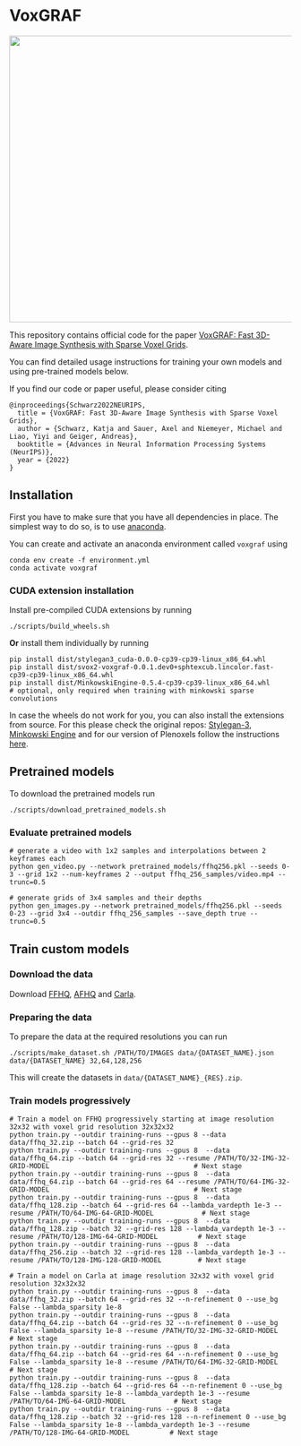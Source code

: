 # VoxGRAF

<div style="text-align: center">
<img src="gfx/ffhq.gif" width="512"/><br>
</div>

This repository contains official code for the paper
[VoxGRAF: Fast 3D-Aware Image Synthesis with Sparse Voxel Grids](https://www.cvlibs.net/publications/Schwarz2022NEURIPS.pdf).

You can find detailed usage instructions for training your own models and using pre-trained models below.

If you find our code or paper useful, please consider citing

    @inproceedings{Schwarz2022NEURIPS,
      title = {VoxGRAF: Fast 3D-Aware Image Synthesis with Sparse Voxel Grids},
      author = {Schwarz, Katja and Sauer, Axel and Niemeyer, Michael and Liao, Yiyi and Geiger, Andreas},
      booktitle = {Advances in Neural Information Processing Systems (NeurIPS)},
      year = {2022}
    }

## Installation
First you have to make sure that you have all dependencies in place.
The simplest way to do so, is to use [anaconda](https://www.anaconda.com/). 

You can create and activate an anaconda environment called `voxgraf` using

```commandline
conda env create -f environment.yml
conda activate voxgraf
```

### CUDA extension installation

Install pre-compiled CUDA extensions by running
```commandline
./scripts/build_wheels.sh
```
**Or** install them individually by running
```commandline
pip install dist/stylegan3_cuda-0.0.0-cp39-cp39-linux_x86_64.whl
pip install dist/svox2-voxgraf-0.0.1.dev0+sphtexcub.lincolor.fast-cp39-cp39-linux_x86_64.whl
pip install dist/MinkowskiEngine-0.5.4-cp39-cp39-linux_x86_64.whl       # optional, only required when training with minkowski sparse convolutions
```
In case the wheels do not work for you, you can also install the extensions from source. For this please check the original repos: [Stylegan-3](https://github.com/NVlabs/stylegan3), [Minkowski Engine](https://github.com/NVIDIA/MinkowskiEngine) and for our version of Plenoxels follow the instructions [here](voxgraf-plenoxels/README.md).

## Pretrained models
To download the pretrained models run
```commandline
./scripts/download_pretrained_models.sh
```

### Evaluate pretrained models
```commandline
# generate a video with 1x2 samples and interpolations between 2 keyframes each
python gen_video.py --network pretrained_models/ffhq256.pkl --seeds 0-3 --grid 1x2 --num-keyframes 2 --output ffhq_256_samples/video.mp4 --trunc=0.5

# generate grids of 3x4 samples and their depths
python gen_images.py --network pretrained_models/ffhq256.pkl --seeds 0-23 --grid 3x4 --outdir ffhq_256_samples --save_depth true --trunc=0.5
```

## Train custom models

### Download the data
Download [FFHQ](https://github.com/NVlabs/stylegan2), [AFHQ](https://github.com/clovaai/stargan-v2) and [Carla](https://github.com/autonomousvision/graf).

### Preparing the data
To prepare the data at the required resolutions you can run
```commandline
./scripts/make_dataset.sh /PATH/TO/IMAGES data/{DATASET_NAME}.json data/{DATASET_NAME} 32,64,128,256
```
This will create the datasets in `data/{DATASET_NAME}_{RES}.zip`.

### Train models progressively

```commandline
# Train a model on FFHQ progressively starting at image resolution 32x32 with voxel grid resolution 32x32x32
python train.py --outdir training-runs --gpus 8 --data data/ffhq_32.zip --batch 64 --grid-res 32
python train.py --outdir training-runs --gpus 8  --data data/ffhq_64.zip --batch 64 --grid-res 32 --resume /PATH/TO/32-IMG-32-GRID-MODEL                                    # Next stage
python train.py --outdir training-runs --gpus 8  --data data/ffhq_64.zip --batch 64 --grid-res 64 --resume /PATH/TO/64-IMG-32-GRID-MODEL                                    # Next stage
python train.py --outdir training-runs --gpus 8  --data data/ffhq_128.zip --batch 64 --grid-res 64 --lambda_vardepth 1e-3 --resume /PATH/TO/64-IMG-64-GRID-MODEL            # Next stage
python train.py --outdir training-runs --gpus 8  --data data/ffhq_128.zip --batch 32 --grid-res 128 --lambda_vardepth 1e-3 --resume /PATH/TO/128-IMG-64-GRID-MODEL          # Next stage
python train.py --outdir training-runs --gpus 8  --data data/ffhq_256.zip --batch 32 --grid-res 128 --lambda_vardepth 1e-3 --resume /PATH/TO/128-IMG-128-GRID-MODEL         # Next stage

# Train a model on Carla at image resolution 32x32 with voxel grid resolution 32x32x32
python train.py --outdir training-runs --gpus 8  --data data/ffhq_32.zip --batch 64 --grid-res 32 --n-refinement 0 --use_bg False --lambda_sparsity 1e-8
python train.py --outdir training-runs --gpus 8  --data data/ffhq_64.zip --batch 64 --grid-res 32 --n-refinement 0 --use_bg False --lambda_sparsity 1e-8 --resume /PATH/TO/32-IMG-32-GRID-MODEL                                    # Next stage
python train.py --outdir training-runs --gpus 8  --data data/ffhq_64.zip --batch 64 --grid-res 64 --n-refinement 0 --use_bg False --lambda_sparsity 1e-8 --resume /PATH/TO/64-IMG-32-GRID-MODEL                                    # Next stage
python train.py --outdir training-runs --gpus 8  --data data/ffhq_128.zip --batch 64 --grid-res 64 --n-refinement 0 --use_bg False --lambda_sparsity 1e-8 --lambda_vardepth 1e-3 --resume /PATH/TO/64-IMG-64-GRID-MODEL            # Next stage
python train.py --outdir training-runs --gpus 8  --data data/ffhq_128.zip --batch 32 --grid-res 128 --n-refinement 0 --use_bg False --lambda_sparsity 1e-8 --lambda_vardepth 1e-3 --resume /PATH/TO/128-IMG-64-GRID-MODEL          # Next stage
```